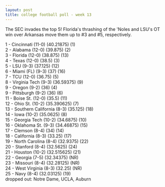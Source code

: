 ```yaml
---
layout: post
title: college football poll - week 13
---
```


The SEC invades the top 5! Florida's thrashing of the 'Noles and LSU's OT win over Arkansas move them up to \#3 and \#5, respectively.

<p/>
1 - Cincinnati (11-0) (40.21875) (1) <br/>
2 - Alabama (12-0) (39.875) (2) <br/>
3 - Florida (12-0) (38.875) (13) <br/>
4 - Texas (12-0) (38.5) (3) <br/>
5 - LSU (9-3) (37.125) (12) <br/>
6 - Miami (FL) (9-3) (37) (16) <br/>
7 - TCU (12-0) (36.75) (5) <br/>
8 - Virginia Tech (9-3) (36.59375) (9) <br/>
9 - Oregon (9-2) (36) (4) <br/>
9 - Pittsburgh (9-2) (36) (6) <br/>
11 - Boise St. (12-0) (35.5) (11) <br/>
12 - Ohio St. (10-2) (35.390625) (7) <br/>
13 - Southern California (8-3) (35.125) (18) <br/>
14 - Iowa (10-2) (35.0625) (8) <br/>
15 - Georgia Tech (10-2) (34.6875) (10) <br/>
16 - Oklahoma St. (9-3) (34.46875) (15) <br/>
17 - Clemson (8-4) (34) (14) <br/>
18 - California (8-3) (33.25) (17) <br/>
19 - North Carolina (8-4) (32.9375) (22) <br/>
20 - Stanford (8-4) (32.5625) (24) <br/>
21 - Houston (10-2) (32.515625) (21) <br/>
22 - Georgia (7-5) (32.34375) (NR) <br/>
23 - Missouri (8-4) (32.28125) (NR) <br/>
24 - West Virginia (8-3) (32.25) (NR) <br/>
25 - Navy (8-4) (32.03125) (19) <br/>
dropped out: Notre Dame, UCLA, Auburn
